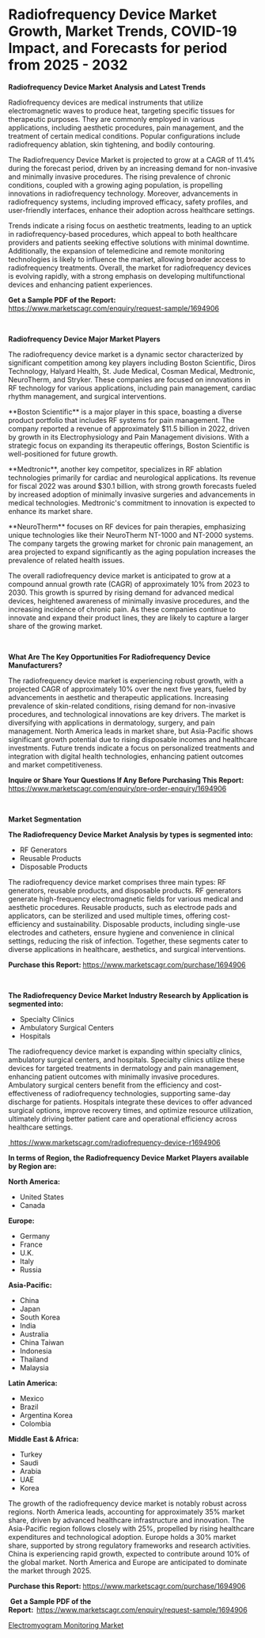<p><h1>Radiofrequency Device Market Growth, Market Trends, COVID-19 Impact, and Forecasts for period from 2025 - 2032</h1></p><p><strong>Radiofrequency Device Market Analysis and Latest Trends</strong></p>
<p><p>Radiofrequency devices are medical instruments that utilize electromagnetic waves to produce heat, targeting specific tissues for therapeutic purposes. They are commonly employed in various applications, including aesthetic procedures, pain management, and the treatment of certain medical conditions. Popular configurations include radiofrequency ablation, skin tightening, and bodily contouring.</p><p>The Radiofrequency Device Market is projected to grow at a CAGR of 11.4% during the forecast period, driven by an increasing demand for non-invasive and minimally invasive procedures. The rising prevalence of chronic conditions, coupled with a growing aging population, is propelling innovations in radiofrequency technology. Moreover, advancements in radiofrequency systems, including improved efficacy, safety profiles, and user-friendly interfaces, enhance their adoption across healthcare settings.</p><p>Trends indicate a rising focus on aesthetic treatments, leading to an uptick in radiofrequency-based procedures, which appeal to both healthcare providers and patients seeking effective solutions with minimal downtime. Additionally, the expansion of telemedicine and remote monitoring technologies is likely to influence the market, allowing broader access to radiofrequency treatments. Overall, the market for radiofrequency devices is evolving rapidly, with a strong emphasis on developing multifunctional devices and enhancing patient experiences.</p></p>
<p><strong>Get a Sample PDF of the Report:&nbsp;</strong> <a href="https://www.marketscagr.com/enquiry/request-sample/1694906?utm_campaign=2116&utm_medium=2&utm_source=Github&utm_content=ia&utm_term=25032025&utm_id=radiofrequency-device">https://www.marketscagr.com/enquiry/request-sample/1694906</a></p>
<p>&nbsp;</p>
<p><strong>Radiofrequency Device Major Market Players</strong></p>
<p><p>The radiofrequency device market is a dynamic sector characterized by significant competition among key players including Boston Scientific, Diros Technology, Halyard Health, St. Jude Medical, Cosman Medical, Medtronic, NeuroTherm, and Stryker. These companies are focused on innovations in RF technology for various applications, including pain management, cardiac rhythm management, and surgical interventions.</p><p>**Boston Scientific** is a major player in this space, boasting a diverse product portfolio that includes RF systems for pain management. The company reported a revenue of approximately $11.5 billion in 2022, driven by growth in its Electrophysiology and Pain Management divisions. With a strategic focus on expanding its therapeutic offerings, Boston Scientific is well-positioned for future growth.</p><p>**Medtronic**, another key competitor, specializes in RF ablation technologies primarily for cardiac and neurological applications. Its revenue for fiscal 2022 was around $30.1 billion, with strong growth forecasts fueled by increased adoption of minimally invasive surgeries and advancements in medical technologies. Medtronic's commitment to innovation is expected to enhance its market share.</p><p>**NeuroTherm** focuses on RF devices for pain therapies, emphasizing unique technologies like their NeuroTherm NT-1000 and NT-2000 systems. The company targets the growing market for chronic pain management, an area projected to expand significantly as the aging population increases the prevalence of related health issues.</p><p>The overall radiofrequency device market is anticipated to grow at a compound annual growth rate (CAGR) of approximately 10% from 2023 to 2030. This growth is spurred by rising demand for advanced medical devices, heightened awareness of minimally invasive procedures, and the increasing incidence of chronic pain. As these companies continue to innovate and expand their product lines, they are likely to capture a larger share of the growing market.</p></p>
<p>&nbsp;</p>
<p><strong>What Are The Key Opportunities For Radiofrequency Device Manufacturers?</strong></p>
<p><p>The radiofrequency device market is experiencing robust growth, with a projected CAGR of approximately 10% over the next five years, fueled by advancements in aesthetic and therapeutic applications. Increasing prevalence of skin-related conditions, rising demand for non-invasive procedures, and technological innovations are key drivers. The market is diversifying with applications in dermatology, surgery, and pain management. North America leads in market share, but Asia-Pacific shows significant growth potential due to rising disposable incomes and healthcare investments. Future trends indicate a focus on personalized treatments and integration with digital health technologies, enhancing patient outcomes and market competitiveness.</p></p>
<p><strong>Inquire or Share Your Questions If Any Before Purchasing This Report:</strong> <a href="https://www.marketscagr.com/enquiry/pre-order-enquiry/1694906?utm_campaign=2116&utm_medium=2&utm_source=Github&utm_content=ia&utm_term=25032025&utm_id=radiofrequency-device">https://www.marketscagr.com/enquiry/pre-order-enquiry/1694906</a></p>
<p>&nbsp;</p>
<p><strong>Market Segmentation</strong></p>
<p><strong>The Radiofrequency Device Market Analysis by types is segmented into:</strong></p>
<p><ul><li>RF Generators</li><li>Reusable Products</li><li>Disposable Products</li></ul></p>
<p><p>The radiofrequency device market comprises three main types: RF generators, reusable products, and disposable products. RF generators generate high-frequency electromagnetic fields for various medical and aesthetic procedures. Reusable products, such as electrode pads and applicators, can be sterilized and used multiple times, offering cost-efficiency and sustainability. Disposable products, including single-use electrodes and catheters, ensure hygiene and convenience in clinical settings, reducing the risk of infection. Together, these segments cater to diverse applications in healthcare, aesthetics, and surgical interventions.</p></p>
<p><strong>Purchase this Report:&nbsp;</strong><a href="https://www.marketscagr.com/purchase/1694906?utm_campaign=2116&utm_medium=2&utm_source=Github&utm_content=ia&utm_term=25032025&utm_id=radiofrequency-device">https://www.marketscagr.com/purchase/1694906</a></p>
<p>&nbsp;</p>
<p><strong>The Radiofrequency Device Market Industry Research by Application is segmented into:</strong></p>
<p><ul><li>Specialty Clinics</li><li>Ambulatory Surgical Centers</li><li>Hospitals</li></ul></p>
<p><p>The radiofrequency device market is expanding within specialty clinics, ambulatory surgical centers, and hospitals. Specialty clinics utilize these devices for targeted treatments in dermatology and pain management, enhancing patient outcomes with minimally invasive procedures. Ambulatory surgical centers benefit from the efficiency and cost-effectiveness of radiofrequency technologies, supporting same-day discharge for patients. Hospitals integrate these devices to offer advanced surgical options, improve recovery times, and optimize resource utilization, ultimately driving better patient care and operational efficiency across healthcare settings.</p></p>
<p><a href="https://www.marketscagr.com/radiofrequency-device-r1694906?utm_campaign=2116&utm_medium=2&utm_source=Github&utm_content=ia&utm_term=25032025&utm_id=radiofrequency-device">&nbsp;https://www.marketscagr.com/radiofrequency-device-r1694906</a></p>
<p><strong>In terms of Region, the Radiofrequency Device Market Players available by Region are:</strong></p>
<p>
    <p> <strong> North America: </strong>
        <ul>
            <li>United States</li>
            <li>Canada</li>
        </ul>
        </p> 
    <p> <strong> Europe: </strong>
        <ul>
            <li>Germany</li>
            <li>France</li>
            <li>U.K.</li>
            <li>Italy</li>
            <li>Russia</li>
        </ul>
        </p> 
    <p> <strong> Asia-Pacific: </strong>
        <ul>
            <li>China</li>
            <li>Japan</li>
            <li>South Korea</li>
            <li>India</li>
            <li>Australia</li>
            <li>China Taiwan</li>
            <li>Indonesia</li>
            <li>Thailand</li>
            <li>Malaysia</li>
        </ul>
        </p> 
    <p> <strong> Latin America: </strong>
        <ul>
            <li>Mexico</li>
            <li>Brazil</li>
            <li>Argentina Korea</li>
            <li>Colombia</li>
        </ul>
        </p> 
    <p> <strong> Middle East & Africa: </strong>
        <ul>
            <li>Turkey</li>
            <li>Saudi</li>
            <li>Arabia</li>
            <li>UAE</li>
            <li>Korea</li>
        </ul>
    </p>
    </p>
<p><p>The growth of the radiofrequency device market is notably robust across regions. North America leads, accounting for approximately 35% market share, driven by advanced healthcare infrastructure and innovation. The Asia-Pacific region follows closely with 25%, propelled by rising healthcare expenditures and technological adoption. Europe holds a 30% market share, supported by strong regulatory frameworks and research activities. China is experiencing rapid growth, expected to contribute around 10% of the global market. North America and Europe are anticipated to dominate the market through 2025.</p></p>
<p><strong>Purchase this Report: </strong><a href="https://www.marketscagr.com/purchase/1694906?utm_campaign=2116&utm_medium=2&utm_source=Github&utm_content=ia&utm_term=25032025&utm_id=radiofrequency-device">https://www.marketscagr.com/purchase/1694906</a></p>
<p>&nbsp;<strong>Get a Sample PDF of the Report:&nbsp;&nbsp;</strong><a href="https://www.marketscagr.com/enquiry/request-sample/1694906?utm_campaign=2116&utm_medium=2&utm_source=Github&utm_content=ia&utm_term=25032025&utm_id=radiofrequency-device">https://www.marketscagr.com/enquiry/request-sample/1694906</a></p>
<p><strong></strong></p>
<p><p><a href="https://github.com/luckyshygirl/Market-Research-Report-List-7/blob/main/electromyogram-monitoring-market.md?utm_campaign=2116&utm_medium=2&utm_source=Github&utm_content=ia&utm_term=25032025&utm_id=radiofrequency-device">Electromyogram Monitoring Market</a></p></p>